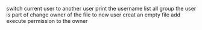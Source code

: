 switch current user to another user
print the username
list all group the user is part of
change owner of the file to new user
creat an empty file
add execute permission to the owner
